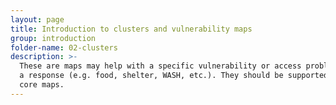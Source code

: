 ```yaml
---
layout: page
title: Introduction to clusters and vulnerability maps
group: introduction
folder-name: 02-clusters
description: >-
  These are maps may help with a specific vulnerability or access problem during
  a response (e.g. food, shelter, WASH, etc.). They should be supported by the
  core maps.
---
```


